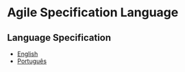 # Agile Specification Language

## Language Specification

- [English](doc/asl-en.md)
- [Português](doc/asl-pt.md)